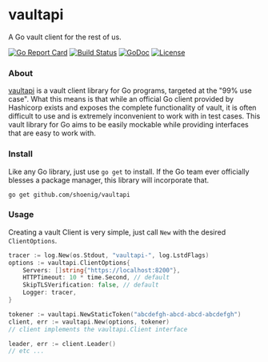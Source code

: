 # vaultapi
A Go vault client for the rest of us.

[![Go Report Card](https://goreportcard.com/badge/github.com/shoenig/vaultapi)](https://goreportcard.com/report/github.com/shoenig/vaultapi) [![Build Status](https://travis-ci.org/shoenig/vaultapi.svg?branch=master)](https://travis-ci.org/shoenig/vaultapi) [![GoDoc](https://godoc.org/github.com/shoenig/vaultapi?status.svg)](https://godoc.org/github.com/shoenig/vaultapi) [![License](https://img.shields.io/github/license/shoenig/vaultapi.svg?style=flat-square)](LICENSE)

### About
[vaultapi](https://github.com/shoenig/vaultapi) is a vault client library for Go programs, targeted at
the "99% use case". What this means is that while an official Go client provided by Hashicorp exists
and exposes the complete functionality of vault, it is often difficult to use and is extremely inconvenient
to work with in test cases. This vault library for Go aims to be easily mockable while providing interfaces
that are easy to work with.

### Install
Like any Go library, just use `go get` to install. If the Go team ever officially blesses a package
manager, this library will incorporate that.

`go get github.com/shoenig/vaultapi`

### Usage
Creating a vault Client is very simple, just call `New` with the desired `ClientOptions`.

```go
tracer := log.New(os.Stdout, "vaultapi-", log.LstdFlags)
options := vaultapi.ClientOptions{
    Servers: []string{"https://localhost:8200"},
    HTTPTimeout: 10 * time.Second, // default
    SkipTLSVerification: false, // default
    Logger: tracer,
}

tokener := vaultapi.NewStaticToken("abcdefgh-abcd-abcd-abcdefgh")
client, err := vaultapi.New(options, tokener)
// client implements the vaultapi.Client interface

leader, err := client.Leader()
// etc ...
```

